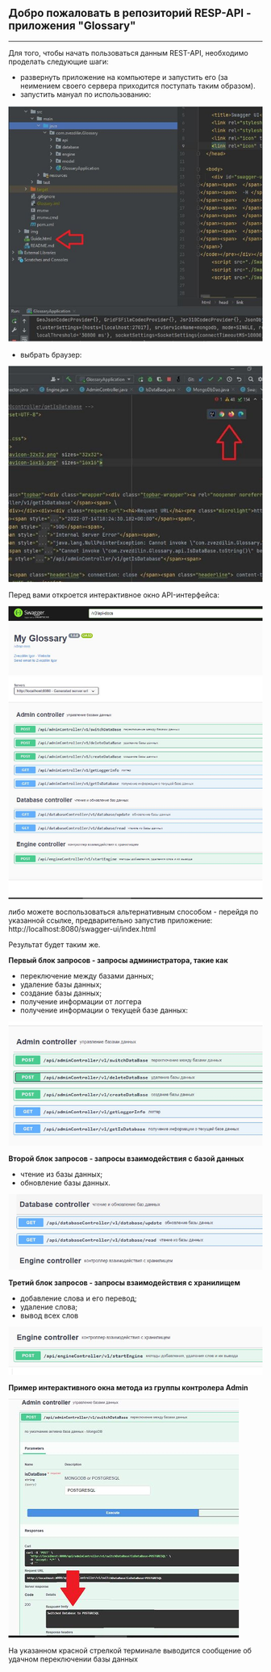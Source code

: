 ## Добро пожаловать в репозиторий RESP-API - приложения "Glossary"

***
Для того, чтобы начать пользоваться данным REST-API, необходимо проделать следующие шаги:
+  развернуть приложение на компьютере и запустить его (за неимением своего сервера приходится поступать таким образом).
+ запустить мануал по использованию:

![guide](img/2.guide.JPG)
+ выбрать браузер:

![запуск](img/3.%20browser.JPG)

Перед вами откроется интерактивное окно API-интерфейса:

![запуск](img/1.%20interface.JPG)

либо можете воспользоваться альтернативным способом - перейдя по указанной ссылке, предварительно запустив приложение:
http://localhost:8080/swagger-ui/index.html

Результат будет таким же.

**Первый блок запросов - запросы администратора, такие как**
- переключение между базами данных;
- удаление базы данных;
- создание базы данных;
- получение информации от логгера
- получение информации о текущей базе данных:

![](img/4_admin.JPG)

**Второй блок запросов - запросы взаимодействия с базой данных**
- чтение из базы данных;
- обновление базы данных.

![](img//5_datatbase.JPG)

**Третий блок запросов - запросы взаимодействия с хранилищем**
- добавление слова и его перевод;
- удаление слова;
- вывод всех слов

![](img/6_engine.JPG)

**Пример интерактивного окна метода из группы контролера Admin**

![](img/7_example.JPG)

На указанном красной стрелкой терминале выводится сообщение об удачном переключении базы данных